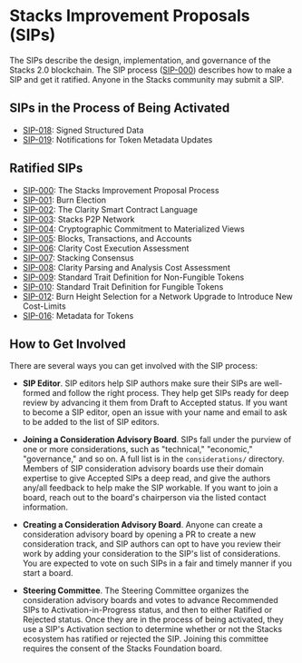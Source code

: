 # Stacks Improvement Proposals (SIPs)

The SIPs describe the design, implementation, and governance
of the Stacks 2.0 blockchain.  The SIP process
([SIP-000](./sips/sip-000/sip-000-stacks-improvement-proposal-process.md))
describes how to make a SIP and get it ratified.  Anyone in the Stacks community
may submit a SIP.

## SIPs in the Process of Being Activated

* [SIP-018](https://github.com/stacksgov/sips/pull/57): Signed Structured Data
* [SIP-019](https://github.com/stacksgov/sips/pull/72): Notifications for Token Metadata Updates

## Ratified SIPs

* [SIP-000](./sips/sip-000/sip-000-stacks-improvement-proposal-process.md): The
  Stacks Improvement Proposal Process
* [SIP-001](./sips/sip-001/sip-001-burn-election.md): Burn Election
* [SIP-002](./sips/sip-002/sip-002-smart-contract-language.md): The Clarity
  Smart Contract Language
* [SIP-003](./sips/sip-003/sip-003-peer-network.md): Stacks P2P Network
* [SIP-004](./sips/sip-004/sip-004-materialized-view.md): Cryptographic
  Commitment to Materialized Views
* [SIP-005](./sips/sip-005/sip-005-blocks-and-transactions.md): Blocks,
  Transactions, and Accounts
* [SIP-006](./sips/sip-006/sip-006-runtime-cost-assessment.md): Clarity Cost
  Execution Assessment
* [SIP-007](./sips/sip-007/sip-007-stacking-consensus.md): Stacking Consensus
* [SIP-008](./sips/sip-008/sip-008-analysis-cost-assessment.md): Clarity Parsing
  and Analysis Cost Assessment
* [SIP-009](./sips/sip-009/sip-009-nft-standard.md): Standard Trait Definition
  for Non-Fungible Tokens
* [SIP-010](./sips/sip-010/sip-010-fungible-token-standard.md): Standard Trait Definition for Fungible Tokens
* [SIP-012](./sips/sip-012/sip-012-cost-limits-network-upgrade.md):  Burn Height Selection for a Network Upgrade to Introduce New Cost-Limits
* [SIP-016](./sips/sip-016/sip-016-token-metadata.md): Metadata for Tokens

## How to Get Involved

There are several ways you can get involved with the SIP process:

* **SIP Editor**.  SIP editors help SIP authors make sure their SIPs are
  well-formed and follow the right process.  They help get SIPs ready for deep
review by advancing it them from Draft to Accepted status.  If you want to become a SIP editor, 
open an issue with your name and email to ask to be added to the list of SIP editors.

* **Joining a Consideration Advisory Board**.  SIPs fall under the purview of
  one or more considerations, such as "technical," "economic," "governance,"
and so on.  A full list is in the `considerations/` directory.  Members of SIP
consideration advisory boards use their domain expertise to give Accepted SIPs a
deep read, and give the authors any/all feedback to help make the SIP workable.
If you want to join a board, reach out to the board's chairperson via the
listed contact information.

* **Creating a Consideration Advisory Board**.  Anyone can create a
consideration advisory board by opening a PR to create a new
consideration track, and SIP authors can opt to have you review their work by
adding your consideration to the SIP's list of considerations.  You are expected
to vote on such SIPs in a fair and timely manner if you start a board.

* **Steering Committee**.  The Steering Committee organizes the consideration
  advisory boards and votes to advance Recommended SIPs to
Activation-in-Progress status, and then to either Ratified or Rejected status.
Once they are in the process of being activated,
they use a SIP's Activation section to determine whether or not the Stacks
ecosystem has ratified or rejected the SIP.  Joining this committee requires the
consent of the Stacks Foundation board.
